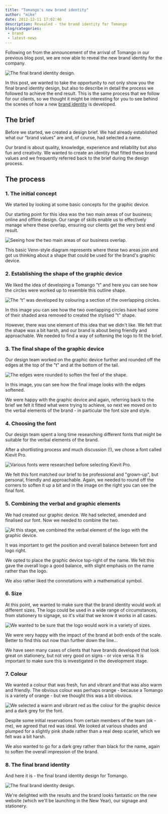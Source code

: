 ```yaml
---
title: "Tomango's new brand identity"
author: "mike"
date: 2012-12-11 17:02:46
description: Revealed - the brand identity for Tomango
blog/categories: 
 - brand
 - latest-news
---
```


Following on from the announcement of the arrival of Tomango in our previous blog post, we are now able to reveal the new brand identity for the company.

![](images/blog/brand-identity.jpg "The final brand identity design.")

In this post, we wanted to take the opportunity to not only show you the final brand identity design, but also to describe in detail the process we followed to achieve the end result. This is the same process that we follow for our clients, so we thought it might be interesting for you to see behind the scenes of how a new [brand identity](http://www.tomango.co.uk/creates/brand/) is developed.

## The brief

Before we started, we created a design brief. We had already established what our “brand values” are and, of course, had selected a name.

Our brand is about quality, knowledge, experience and reliability but also fun and creativity. We wanted to create an identity that fitted these brand values and we frequently referred back to the brief during the design process.

## The process


### 1. The initial concept

We started by looking at some basic concepts for the graphic device.

Our starting point for this idea was the two main areas of our business; online and offline design. Our range of skills enable us to effectively manage where these overlap, ensuring our clients get the very best end result.

![](images/blog/brand-identity-2.jpg "Seeing how the two main areas of our business overlap.")

This basic Venn-style diagram represents where these two areas join and got us thinking about a shape that could be used for the brand's graphic device.

### 2. Establishing the shape of the graphic device

We liked the idea of developing a Tomango "t" and here you can see how the circles were worked up to resemble this outline shape.

![](images/blog/brand-identity-4.jpg "The “t” was developed by colouring a section of the overlapping circles.")

In this image you can see how the two overlapping circles have had some of their shaded area removed to created the stylised "t" shape.

However, there was one element of this idea that we didn't like. We felt that the shape was a bit harsh, and our brand is about being friendly and approachable. We needed to find a way of softening the logo to fit the brief.

### 3. The final shape of the graphic device

Our design team worked on the graphic device further and rounded off the edges at the top of the "t" and at the bottom of the tail.

![](images/blog/brand-identity-5.jpg "The edges were rounded to soften the feel of the shape.")

In this image, you can see how the final image looks with the edges softened.

We were happy with the graphic device and again, referring back to the brief we felt it fitted what were trying to achieve, so next we moved on to the verbal elements of the brand - in particular the font size and style.

### 4. Choosing the font

Our design team spent a long time researching different fonts that might be suitable for the verbal elements of the brand.

After a shortlisting process and much discussion (!), we chose a font called Kievit Pro.

![](images/blog/brand-identity-8.jpg "Various fonts were researched before selecting Kievit Pro.")

We felt this font matched our brief to be professional and "grown-up", but personal, friendly and approachable. Again, we needed to round off the corners to soften it up a bit and in the image on the right you can see the final font.

### 5. Combining the verbal and graphic elements

We had created our graphic device. We had selected, amended and finalised our font. Now we needed to combine the two.

![](images/blog/brand-identity-9.jpg "At this stage, we combined the verbal element of the logo with the graphic device.")

It was important to get the position and overall balance between font and logo right.

We opted to place the graphic device top-right of the name. We felt this gave the overall logo a good balance, with slight emphasis on the name rather than the logo.

We also rather liked the connotations with a mathematical symbol.

### 6. Size

At this point, we wanted to make sure that the brand identity would work at different sizes. The logo could be used in a wide range of circumstances, from stationery to signage, so it's vital that we know it works in all cases.

![](images/blog/brand-identity-10.jpg "We wanted to be sure that the logo would work in a variety of sizes.")

We were very happy with the impact of the brand at both ends of the scale. Better to find this out now than further down the line...

We have seen many cases of clients that have brands developed that look great on stationery, but not very good on signs - or vice versa. It is important to make sure this is investigated in the development stage.

### 7. Colour

We wanted a colour that was fresh, fun and vibrant and that was also warm and friendly. The obvious colour was perhaps orange - because a Tomango is a variety of orange - but we thought this was a bit obvious.

![](images/blog/brand-identity-12.jpg "We selected a warm and vibrant red as the colour for the graphic device and a dark grey for the font.")

Despite some initial reservations from certain members of the team (ok - me), we agreed that red was ideal. We looked at various shades and plumped for a slightly pink shade rather than a real deep scarlet, which we felt was a bit harsh.

We also wanted to go for a dark grey rather than black for the name, again to soften the overall impression of the brand.

### 8. The final brand identity

And here it is - the final brand identity design for Tomango.

![](images/blog/brand-identity.jpg "The final brand identity design.")

We're delighted with the results and the brand looks fantastic on the new website (which we'll be launching in the New Year), our signage and stationery.


